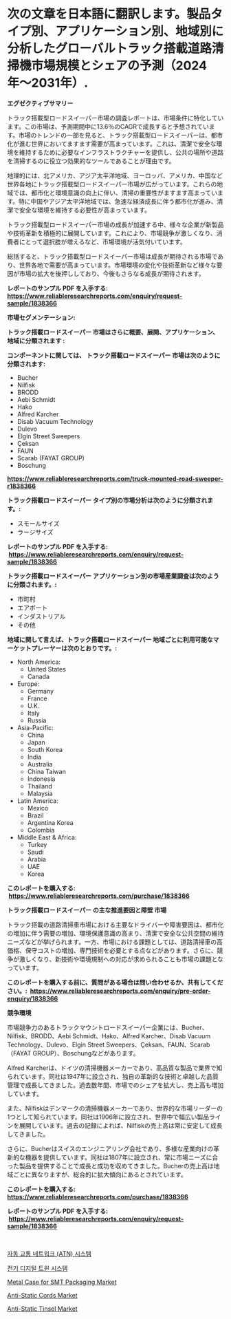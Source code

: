 <p><h1>次の文章を日本語に翻訳します。製品タイプ別、アプリケーション別、地域別に分析したグローバルトラック搭載道路清掃機市場規模とシェアの予測（2024年〜2031年）.</h1></p><p><strong>エグゼクティブサマリー</strong></p>
<p><p>トラック搭載型ロードスイーパー市場の調査レポートは、市場条件に特化しています。この市場は、予測期間中に13.6％のCAGRで成長すると予想されています。市場のトレンドの一部を見ると、トラック搭載型ロードスイーパーは、都市化が進む世界においてますます需要が高まっています。これは、清潔で安全な環境を維持するために必要なインフラストラクチャーを提供し、公共の場所や道路を清掃するのに役立つ効果的なツールであることが理由です。</p><p>地理的には、北アメリカ、アジア太平洋地域、ヨーロッパ、アメリカ、中国など世界各地にトラック搭載型ロードスイーパー市場が広がっています。これらの地域では、都市化と環境意識の向上に伴い、清掃の重要性がますます高まっています。特に中国やアジア太平洋地域では、急速な経済成長に伴う都市化が進み、清潔で安全な環境を維持する必要性が高まっています。</p><p>トラック搭載型ロードスイーパー市場の成長が加速する中、様々な企業が新製品や技術革新を積極的に展開しています。これにより、市場競争が激しくなり、消費者にとって選択肢が増えるなど、市場環境が活気付いています。</p><p>総括すると、トラック搭載型ロードスイーパー市場は成長が期待される市場であり、世界各地で需要が高まっています。市場環境の変化や技術革新など様々な要因が市場の拡大を後押ししており、今後もさらなる成長が期待されます。</p></p>
<p><strong>レポートのサンプル PDF を入手する: <a href="https://www.reliableresearchreports.com/enquiry/request-sample/1838366">https://www.reliableresearchreports.com/enquiry/request-sample/1838366</a></strong></p>
<p><strong>市場セグメンテーション:</strong></p>
<p><strong> トラック搭載ロードスイーパー 市場はさらに概要、展開、アプリケーション、地域に分類されます :</strong></p>
<p><strong>コンポーネントに関しては、 トラック搭載ロードスイーパー 市場は次のように分類されます: &nbsp;</strong></p>
<p><ul><li>Bucher</li><li>Nilfisk</li><li>BRODD</li><li>Aebi Schmidt</li><li>Hako</li><li>Alfred Karcher</li><li>Disab Vacuum Technology</li><li>Dulevo</li><li>Elgin Street Sweepers</li><li>Çeksan</li><li>FAUN</li><li>Scarab (FAYAT GROUP)</li><li>Boschung</li></ul></p>
<p><strong><a href="https://www.reliableresearchreports.com/truck-mounted-road-sweeper-r1838366">https://www.reliableresearchreports.com/truck-mounted-road-sweeper-r1838366</a></strong></p>
<p><strong> トラック搭載ロードスイーパー タイプ別の市場分析は次のように分類されます。:</strong></p>
<p><ul><li>スモールサイズ</li><li>ラージサイズ</li></ul></p>
<p><strong>レポートのサンプル PDF を入手する: &nbsp;<a href="https://www.reliableresearchreports.com/enquiry/request-sample/1838366">https://www.reliableresearchreports.com/enquiry/request-sample/1838366</a></strong></p>
<p><strong> トラック搭載ロードスイーパー アプリケーション別の市場産業調査は次のように分類されます。:</strong></p>
<p><ul><li>市町村</li><li>エアポート</li><li>インダストリアル</li><li>その他</li></ul></p>
<p><strong>地域に関して言えば、トラック搭載ロードスイーパー 地域ごとに利用可能なマーケットプレーヤーは次のとおりです。:</strong></p>
<p><ul>
    <li>
        North America:
        <ul>
            <li>United States</li>
            <li>Canada</li>
        </ul>
    </li>
    <li>
        Europe:
        <ul>
            <li>Germany</li>
            <li>France</li>
            <li>U.K.</li>
            <li>Italy</li>
            <li>Russia</li>
        </ul>
    </li>
    <li>
        Asia-Pacific:
        <ul>
            <li>China</li>
            <li>Japan</li>
            <li>South Korea</li>
            <li>India</li>
            <li>Australia</li>
            <li>China Taiwan</li>
            <li>Indonesia</li>
            <li>Thailand</li>
            <li>Malaysia</li>
        </ul>
    </li>
    <li>
        Latin America:
        <ul>
            <li>Mexico</li>
            <li>Brazil</li>
            <li>Argentina Korea</li>
            <li>Colombia</li>
        </ul>
    </li>
    <li>
        Middle East & Africa:
        <ul>
            <li>Turkey</li>
            <li>Saudi</li>
            <li>Arabia</li>
            <li>UAE</li>
            <li>Korea</li>
        </ul>
    </li>
    </ul></p>
<p><strong>このレポートを購入する: &nbsp;<a href="https://www.reliableresearchreports.com/purchase/1838366">https://www.reliableresearchreports.com/purchase/1838366</a></strong></p>
<p><strong>トラック搭載ロードスイーパー の主な推進要因と障壁 市場</strong></p>
<p><p>トラック搭載の道路清掃車市場における主要なドライバーや障害要因は、都市化の増加に伴う需要の増加、環境保護意識の高まり、清潔で安全な公共空間の維持ニーズなどが挙げられます。一方、市場における課題としては、道路清掃車の高価格、保守コストの増加、専門技術を必要とする点などがあります。さらに、競争が激しくなり、新技術や環境規制への対応が求められることも市場の課題となっています。</p></p>
<p><strong>このレポートを購入する前に、質問がある場合は問い合わせるか、共有してください。:&nbsp; <a href="https://www.reliableresearchreports.com/enquiry/pre-order-enquiry/1838366">https://www.reliableresearchreports.com/enquiry/pre-order-enquiry/1838366</a></strong></p>
<p><strong>競争環境</strong></p>
<p><p>市場競争力のあるトラックマウントロードスイーパー企業には、Bucher、Nilfisk、BRODD、Aebi Schmidt、Hako、Alfred Karcher、Disab Vacuum Technology、Dulevo、Elgin Street Sweepers、Çeksan、FAUN、Scarab（FAYAT GROUP）、Boschungなどがあります。 </p><p>Alfred Karcherは、ドイツの清掃機器メーカーであり、高品質な製品で業界で知られています。同社は1947年に設立され、独自の革新的な技術と卓越した品質管理で成長してきました。過去数年間、市場でのシェアを拡大し、売上高も増加しています。</p><p>また、Nilfiskはデンマークの清掃機器メーカーであり、世界的な市場リーダーの1つとして知られています。同社は1906年に設立され、世界中で幅広い製品ラインを展開しています。過去の記録によれば、Nilfiskの売上高は常に安定して成長してきました。</p><p>さらに、Bucherはスイスのエンジニアリング会社であり、多様な産業向けの革新的な機器を提供しています。同社は1807年に設立され、常に市場ニーズに合った製品を提供することで成長と成功を収めてきました。Bucherの売上高は地域ごとに異なりますが、総合的に拡大傾向にあるとされています。</p></p>
<p><strong>このレポートを購入する: &nbsp; <a href="https://www.reliableresearchreports.com/purchase/1838366">https://www.reliableresearchreports.com/purchase/1838366</a></strong></p>
<p><strong>レポートのサンプル PDF を入手する: &nbsp;<a href="https://www.reliableresearchreports.com/enquiry/request-sample/1838366">https://www.reliableresearchreports.com/enquiry/request-sample/1838366</a></strong><strong></strong></p>
<p>&nbsp;</p>
<p><p><a href="https://medium.com/@jerrodhilll68/%EC%9E%90%EB%8F%99%ED%99%94%EB%90%9C-%EB%8C%80%EC%A4%91%EA%B5%90%ED%86%B5-%EB%84%A4%ED%8A%B8%EC%9B%8C%ED%81%AC-atn-%EC%8B%9C%EC%8A%A4%ED%85%9C-%EC%8B%9C%EC%9E%A5%EA%B7%9C%EB%AA%A8-%EC%8B%9C%EC%9E%A5-%EC%A0%84%EB%A7%9D-%EB%B0%8F-%EC%8B%9C%EC%9E%A5-%EC%98%88%EC%B8%A1-2024%EB%85%84%EB%B6%80%ED%84%B0-2031%EB%85%84%EA%B9%8C%EC%A7%80-2fc3cab3ee58">자동 교통 네트워크 (ATN) 시스템</a></p><p><a href="https://github.com/LoganRew1964/Market-Research-Report-List-1/blob/main/608523798239.md">전기 디지털 트윈 시스템</a></p><p><a href="https://issuu.com/reportprime-2/docs/metal-case-for-smt-packaging-market-size-2030.pptx">Metal Case for SMT Packaging Market</a></p><p><a href="https://github.com/susanjprice2023/Market-Research-Report-List-1/blob/main/anti-static-cords-market.md">Anti-Static Cords Market</a></p><p><a href="https://github.com/NorbertYates/Market-Research-Report-List-5/blob/main/anti-static-tinsel-market.md">Anti-Static Tinsel Market</a></p></p>